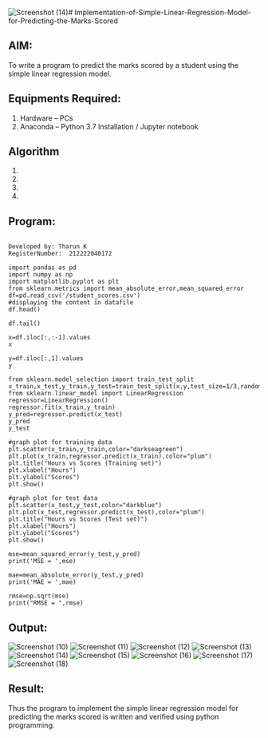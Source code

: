 ![Screenshot (14)](https://github.com/Tharun-1000/Implementation-of-Simple-Linear-Regression-Model-for-Predicting-the-Marks-Scored/assets/135952958/1e61e557-eb30-43e5-954b-771b72142d45)# Implementation-of-Simple-Linear-Regression-Model-for-Predicting-the-Marks-Scored

## AIM:
To write a program to predict the marks scored by a student using the simple linear regression model.

## Equipments Required:
1. Hardware – PCs
2. Anaconda – Python 3.7 Installation / Jupyter notebook

## Algorithm
1. 
2. 
3. 
4. 

## Program:
```

Developed by: Tharun K
RegisterNumber:  212222040172

import pandas as pd
import numpy as np
import matplotlib.pyplot as plt
from sklearn.metrics import mean_absolute_error,mean_squared_error
df=pd.read_csv('/student_scores.csv')
#displaying the content in datafile
df.head()

df.tail()

x=df.iloc[:,:-1].values
x

y=df.iloc[:,1].values
y

from sklearn.model_selection import train_test_split
x_train,x_test,y_train,y_test=train_test_split(x,y,test_size=1/3,random_state=0)
from sklearn.linear_model import LinearRegression
regressor=LinearRegression()
regressor.fit(x_train,y_train)
y_pred=regressor.predict(x_test)
y_pred
y_test

#graph plot for training data
plt.scatter(x_train,y_train,color="darkseagreen")
plt.plot(x_train,regressor.predict(x_train),color="plum")
plt.title("Hours vs Scores (Training set)")
plt.xlabel("Hours")
plt.ylabel("Scores")
plt.show()

#graph plot for test data
plt.scatter(x_test,y_test,color="darkblue")
plt.plot(x_test,regressor.predict(x_test),color="plum")
plt.title("Hours vs Scores (Test set)")
plt.xlabel("Hours")
plt.ylabel("Scores")
plt.show()

mse=mean_squared_error(y_test,y_pred)
print('MSE = ',mse)

mae=mean_absolute_error(y_test,y_pred)
print('MAE = ',mae)

rmse=np.sqrt(mse)
print("RMSE = ",rmse)

```

## Output:
![Screenshot (10)](https://github.com/Tharun-1000/Implementation-of-Simple-Linear-Regression-Model-for-Predicting-the-Marks-Scored/assets/135952958/85cf076c-0f01-4726-a972-eaab7975f185)
![Screenshot (11)](https://github.com/Tharun-1000/Implementation-of-Simple-Linear-Regression-Model-for-Predicting-the-Marks-Scored/assets/135952958/1ad69f90-1f36-4f3d-82bc-0a4ac575c274)
![Screenshot (12)](https://github.com/Tharun-1000/Implementation-of-Simple-Linear-Regression-Model-for-Predicting-the-Marks-Scored/assets/135952958/c0d07888-2ac2-4b4d-b35e-2956d15671ce)
![Screenshot (13)](https://github.com/Tharun-1000/Implementation-of-Simple-Linear-Regression-Model-for-Predicting-the-Marks-Scored/assets/135952958/a56b0e76-831a-47a6-bbb8-ad54c6c0b8f4)
![Screenshot (14)](https://github.com/Tharun-1000/Implementation-of-Simple-Linear-Regression-Model-for-Predicting-the-Marks-Scored/assets/135952958/b18f266a-2e16-4319-b211-685f0591cf54)
![Screenshot (15)](https://github.com/Tharun-1000/Implementation-of-Simple-Linear-Regression-Model-for-Predicting-the-Marks-Scored/assets/135952958/95a9f47c-f560-4c28-abff-41116d965d0c)
![Screenshot (16)](https://github.com/Tharun-1000/Implementation-of-Simple-Linear-Regression-Model-for-Predicting-the-Marks-Scored/assets/135952958/d40c9d16-7da1-4205-bb9d-f5ccc058e337)
![Screenshot (17)](https://github.com/Tharun-1000/Implementation-of-Simple-Linear-Regression-Model-for-Predicting-the-Marks-Scored/assets/135952958/b39bc8a8-5740-48a9-97d9-88c2a4559132)
![Screenshot (18)](https://github.com/Tharun-1000/Implementation-of-Simple-Linear-Regression-Model-for-Predicting-the-Marks-Scored/assets/135952958/c84bb5f4-9e1a-4491-b89f-a9779a356efb)



## Result:
Thus the program to implement the simple linear regression model for predicting the marks scored is written and verified using python programming.
